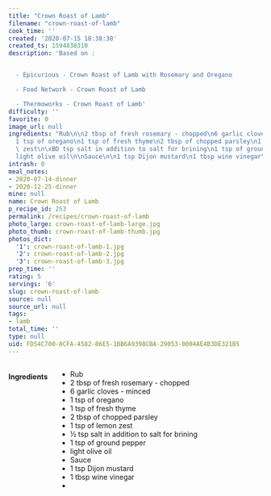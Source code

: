 ```yaml
---
title: "Crown Roast of Lamb"
filename: "crown-roast-of-lamb"
cook_time: ''
created: '2020-07-15 18:38:30'
created_ts: 1594838310
description: 'Based on :


  - Epicurious - Crown Roast of Lamb with Rosemary and Oregano

  - Food Network - Crown Roast of Lamb

  - Thermoworks - Crown Roast of Lamb'
difficulty: ''
favorite: 0
image_url: null
ingredients: "Rub\n\n2 tbsp of fresh rosemary - chopped\n6 garlic cloves - minced\n\
  1 tsp of oregano\n1 tsp of fresh thyme\n2 tbsp of chopped parsley\n1 tsp of lemon\
  \ zest\n\xBD tsp salt in addition to salt for brining\n1 tsp of ground pepper\n\
  light olive oil\n\nSauce\n\n1 tsp Dijon mustard\n1 tbsp wine vinegar\n"
intrash: 0
meal_notes:
- 2020-07-14-dinner
- 2020-12-25-dinner
mine: null
name: Crown Roast of Lamb
p_recipe_id: 253
permalink: /recipes/crown-roast-of-lamb
photo_large: crown-roast-of-lamb-large.jpg
photo_thumb: crown-roast-of-lamb-thumb.jpg
photos_dict:
  '1': crown-roast-of-lamb-1.jpg
  '2': crown-roast-of-lamb-2.jpg
  '3': crown-roast-of-lamb-3.jpg
prep_time: ''
rating: 5
servings: '6'
slug: crown-roast-of-lamb
source: null
source_url: null
tags:
- lamb
total_time: ''
type: null
uid: FD54C700-8CFA-4582-86E5-1BB6A9398CBA-29053-0004AE4B3DE321B5
---
```

<div class="large-8 medium-7 columns" id="writeup">	</div><!-- #writeup -->
</div><!-- #row-one -->
<div class="row" id="row-two">	<div class="medium-4 small-5 columns" id="ingredients"><h4>Ingredients</h4><div class="box box-ingredients content"><ul>
<li>Rub</li>
<li>2 tbsp of fresh rosemary - chopped</li>
<li>6 garlic cloves - minced</li>
<li>1 tsp of oregano</li>
<li>1 tsp of fresh thyme</li>
<li>2 tbsp of chopped parsley</li>
<li>1 tsp of lemon zest</li>
<li>½ tsp salt in addition to salt for brining</li>
<li>1 tsp of ground pepper</li>
<li>light olive oil</li>
<li>Sauce</li>
<li>1 tsp Dijon mustard</li>
<li>1 tbsp wine vinegar</li>
<li></li>
</ul>
</div>	</div>	<div class="medium-6 small-7 columns" id="directions">	</div>